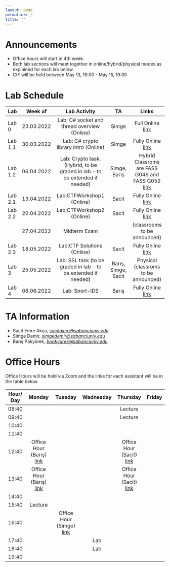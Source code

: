 ```yaml
---
layout: page
permalink: /
title: ""
---
```


# Announcements
- Office hours will start in 4th week.
- Both lab sections will meet together in online/hybrid/physical modes as explained for each lab below.
- CtF will be held between May 13, 19:00 - May 15, 19:00


# Lab Schedule

| Lab          |         Week of        |                                     Lab Activity                                     |      TA      |  Links          |
| ------------ | :-------------------:  | :----------------------------------------------------------------------------------: | :----------: |   :----------:  |
| Lab 0        |        23.03.2022       |                         Lab: C# socket and thread overview (Online)                         |     Simge    |   Full Online [link](https://sabanciuniv.zoom.us/j/7395411642?pwd=bkJpZXdoa3JHNFo1R215TlUvZTJVZz09)            |
| Lab 1.1      |       30.03.2022       |                             Lab: C# crypto library intro (Online)                             |     Simge    |    Fully Online [link](https://sabanciuniv.zoom.us/j/94761597312?pwd=VW9HWDRZRXZpUHc0OUdkWW5KN0Y0Zz09)             |
| Lab 1.2      |       06.04.2022       |           Lab: Crypto task. (Hybrid, to be graded in lab - to be extended if needed)                             |  Simge, Barış| Hybrid Classroms are FASS G049 and FASS G052   [link](https://sabanciuniv.zoom.us/j/94761597312?pwd=VW9HWDRZRXZpUHc0OUdkWW5KN0Y0Zz09)             |
| Lab 2.1      |       13.04.2022       |                                   Lab:CTFWorkshop1 (Online)                                  |     Sacit    |     Fully Online [link](https://sabanciuniv.zoom.us/my/sacitemreakca)            |
| Lab 2.2      |       20.04.2022       |                                   Lab:CTFWorkshop2 (Online)                                  |     Sacit    |     Fully Online [link](https://sabanciuniv.zoom.us/my/sacitemreakca)            |
|              |       27.04.2022      |             Midterm Exam           |                                             |      (classrooms to be announced)     |
| Lab 2.3      |       18.05.2022       |                                   Lab:CTF Solutions (Online)                                 |     Sacit    |     Fully Online [link](https://sabanciuniv.zoom.us/my/sacitemreakca)            |
| Lab 3        |       25.05.2022       |           Lab: SSL task (to be graded in lab - to be extended if needed)                                        |  Barış, Simge, Sacit  | Physical (classroms to be announced)          |
| Lab 4        |       08.06.2022       |                                   Lab: Snort-IDS                                     |     Barış     |      Fully Online [link](https://sabanciuniv.zoom.us/j/4737568063?pwd=MnViTEp4NzFtVlJMRnFiUUtvWWNsUT09)           |



# TA Information

- Sacit Emre Akça, *sacitakca@sabanciuniv.edu*
- Simge Demir, *simgedemir@sabanciuniv.edu*    
- Barış Pakyürek, *bpakyurek@sabanciuniv.edu*


# Office Hours

Office Hours will be held via Zoom and the links for each assistant will be in the table below. 




| Hour/ Day |     **Monday**      |     **Tuesday**     |    **Wednesday**    |    **Thursday**     |     **Friday**      |
| :-------: | :-----------------: |    :-----------:    |   :-------------:   |   :-------------:   | :-----------------: |
|   08:40   |                     |                     |                     |        Lecture      |                     |
|   09:40   |                     |                     |                     |        Lecture      |                     |
|   10:40   |                     |                     |                     |                     |                     |
|   11:40   |                     |                     |                     |                     |                     |
|   12:40   | Office Hour (Barış) [link](https://sabanciuniv.zoom.us/j/4737568063?pwd=MnViTEp4NzFtVlJMRnFiUUtvWWNsUT09) |                     |                     |          Office Hour (Sacit) [link](https://sabanciuniv.zoom.us/my/sacitemreakca)          |                     |
|   13:40   | Office Hour (Barış) [link](https://sabanciuniv.zoom.us/j/4737568063?pwd=MnViTEp4NzFtVlJMRnFiUUtvWWNsUT09) |                     |                     |       Office Hour (Sacit) [link](https://sabanciuniv.zoom.us/my/sacitemreakca)              |                     |
|   14:40   |                     |                     |                     |                     |                     |
|   15:40   |       Lecture       |                     |                     |                     |                     |
|   16:40   |                     |    Office Hour (Simge) [link](https://sabanciuniv.zoom.us/j/7395411642?pwd=bkJpZXdoa3JHNFo1R215TlUvZTJVZz09)                |                     |                     |                     |
|   17:40   |                     |                     |       Lab           |                     |                     |
|   18:40   |                     |                     |       Lab           |                     |                     |
|   19:40   |                     |                     |                     |                     |                     |
 